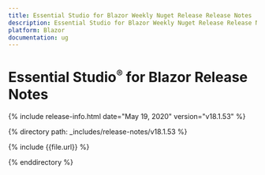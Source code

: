 ```yaml
---
title: Essential Studio for Blazor Weekly Nuget Release Release Notes  
description: Essential Studio for Blazor Weekly Nuget Release Release Notes  
platform: Blazor
documentation: ug
---
```


# Essential Studio<sup style="font-size:70%">&reg;</sup> for Blazor  Release Notes  

{% include release-info.html date="May 19, 2020"  version="v18.1.53" %} 

{% directory path: _includes/release-notes/v18.1.53 %}

{% include {{file.url}} %}

{% enddirectory %}
